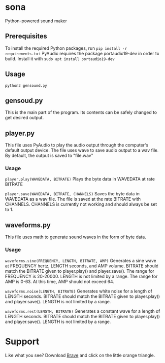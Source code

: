 # sona
Python-powered sound maker
## Prerequisites
To install the required Python packages, run
`pip install -r requirements.txt`
PyAudio requires the package portaudio19-dev in order to build. Install it with
`sudo apt install portaudio19-dev`

## Usage
`python3 gensound.py`

## gensoud.py
This is the main part of the program. Its contents can be safely changed to get desired output.

## player.py
This file uses PyAudio to play the audio output through the computer's default output device.
The file uses wave to save audio output to a wav file. By default, the output is saved to "file.wav"
### Usage
`player.play(WAVEDATA, BITRATE)`
Plays the byte data in WAVEDATA at rate BITRATE

`player.save(WAVEDATA, BITRATE, CHANNELS)`
Saves the byte data in WAVEDATA as a wav file. The file is saved at the rate BITRATE with CHANNELS.
CHANNELS is currently not working and should always be set to 1.

## waveforms.py
This file uses math to generate sound waves in the form of byte data.
### Usage
`waveforms.sine(FREQUENCY, LENGTH, BITRATE, AMP)`
Generates a sine wave at FREQUENCY hertz, LENGTH seconds, and AMP volume. BITRATE should match the BITRATE given to player.play() and player.save().
The range for FREQUENCY is 20-20000.
LENGTH is not limited by a range.
The range for AMP is 0-63. At this time, AMP should not exceed 64.

`waveforms.noise(LENGTH, BITRATE)`
Generates white noise for a length of LENGTH seconds. BITRATE should match the BITRATE given to player.play() and player.save().
LENGTH is not limited by a range.

`waveforms.rest(LENGTH, BITRATE)`
Generates a constant wave for a length of LENGTH seconds. BITRATE should match the BITRATE given to player.play() and player.save().
LENGTH is not limited by a range.

# Support
Like what you see? Download [Brave](https://brave.com/dro635) and click on the little orange triangle.

